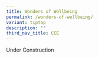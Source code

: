 ```yaml
---
title: Wonders of Wellbeing
permalink: /wonders-of-wellbeing/
variant: tiptap
description: ""
third_nav_title: CCE
---
```

<p>Under Construction</p>
